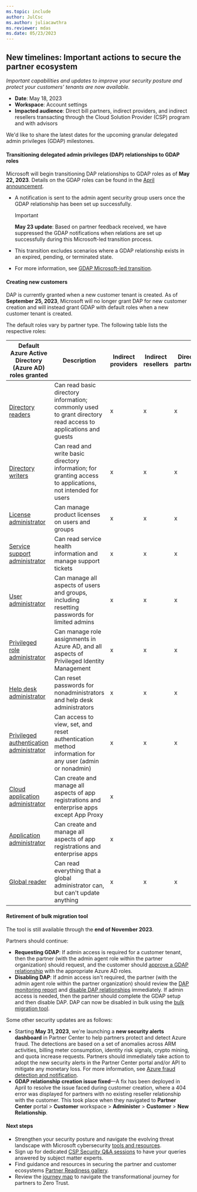```yaml
---
ms.topic: include
author: JulCsc
ms.author: juliacawthra
ms.reviewer: mdas
ms.date: 05/23/2023
---
```

## New timelines: Important actions to secure the partner ecosystem

*Important capabilities and updates to improve your security posture and protect your customers' tenants are now available.*

- **Date**: May 18, 2023
- **Workspace**: Account settings
- **Impacted audience**: Direct bill partners, indirect providers, and indirect resellers transacting through the Cloud Solution Provider (CSP) program and with advisors

We'd like to share the latest dates for the upcoming granular delegated admin privileges (GDAP) milestones.

#### Transitioning delegated admin privileges (DAP) relationships to GDAP roles

Microsoft will begin transitioning DAP relationships to GDAP roles as of **May 22, 2023**. Details on the GDAP roles can be found in the [April announcement](../../2023-april.md#11).

- A notification is sent to the admin agent security group users once the GDAP relationship has been set up successfully.
  
  > [!IMPORTANT]
  > **May 23 update**: Based on partner feedback received, we have suppressed the GDAP notifications when relations are set up successfully during this Microsoft-led transition process.

- This transition excludes scenarios where a GDAP relationship exists in an expired, pending, or terminated state.
- For more information, see [GDAP Microsoft-led transition](../../../gdap-microsoft-led-transition.md).

#### Creating new customers

DAP is currently granted when a new customer tenant is created. As of **September 25, 2023**, Microsoft will no longer grant DAP for new customer creation and will instead grant GDAP with default roles when a new customer tenant is created.

The default roles vary by partner type. The following table lists the respective roles:

| Default Azure Active Directory (Azure AD) roles granted | Description | Indirect providers | Indirect resellers | Direct partners |
| ------------| ------------| ------------ | ------------| ------------|
| [Directory readers](/azure/active-directory/roles/permissions-reference#directory-readers) | Can read basic directory information; commonly used to grant directory read access to applications and guests | x | x | x |
| [Directory writers](/azure/active-directory/roles/permissions-reference#directory-writers) | Can read and write basic directory information; for granting access to applications, not intended for users  | x | x | x |
| [License administrator](/azure/active-directory/roles/permissions-reference#license-administrator) | Can manage product licenses on users and groups | x | x | x |
| [Service support administrator](/azure/active-directory/roles/permissions-reference#service-support-administrator) | Can read service health information and manage support tickets | x | x | x |
| [User administrator](/azure/active-directory/roles/permissions-reference#user-administrator) | Can manage all aspects of users and groups, including resetting passwords for limited admins | x | x | x |
| [Privileged role administrator](/azure/active-directory/roles/permissions-reference#privileged-role-administrator) | Can manage role assignments in Azure AD, and all aspects of Privileged Identity Management | x | x | x |
| [Help desk administrator](/azure/active-directory/roles/permissions-reference#helpdesk-administrator) | Can reset passwords for nonadministrators and help desk administrators | x | x | x |
| [Privileged authentication administrator](/azure/active-directory/roles/permissions-reference#privileged-role-administrator) | Can access to view, set, and reset authentication method information for any user (admin or nonadmin) | x | x | x |
| [Cloud application administrator](/azure/active-directory/roles/permissions-reference#cloud-application-administrator) | Can create and manage all aspects of app registrations and enterprise apps except App Proxy | x | | |
| [Application administrator](/azure/active-directory/roles/permissions-reference#application-administrator) | Can create and manage all aspects of app registrations and enterprise apps | x | | |
| [Global reader](/azure/active-directory/roles/permissions-reference#global-reader) | Can read everything that a global administrator can, but can't update anything | x | x | x |

#### Retirement of bulk migration tool

The tool is still available through the **end of November 2023**.

Partners should continue:

- **Requesting GDAP**: If admin access is required for a customer tenant, then the partner (with the admin agent role within the partner organization) should request, and the customer should [approve a GDAP relationship](../../../gdap-customer-approval.md) with the appropriate Azure AD roles.
- **Disabling DAP**: If admin access isn't required, the partner (with the admin agent role within the partner organization) should review the [DAP monitoring report](../../../dap-monitor-self-serve-removal.md#dap-monitoring-and-self-service-removal) and [disable DAP relationships](../../../dap-monitor-self-serve-removal.md) immediately. If admin access is needed, then the partner should complete the GDAP setup and then disable DAP. DAP can now be disabled in bulk using the [bulk migration tool](../../../gdap-bulk-migration-tool.md).

Some other security updates are as follows:

- Starting **May 31, 2023**, we're launching a **new security alerts dashboard** in Partner Center to help partners protect and detect Azure fraud. The detections are based on a set of anomalies across ARM activities, billing meter consumption, identity risk signals, crypto mining, and quota increase requests. Partners should immediately take action to adopt the new security alerts in the Partner Center portal and/or API to mitigate any monetary loss. For more information, see [Azure fraud detection and notification](../../../azure-fraud-notification.md).
- **GDAP relationship creation issue fixed**—A fix has been deployed in April to resolve the issue faced during customer creation, where a 404 error was displayed for partners with no existing reseller relationship with the customer. This took place when they navigated to **Partner Center** portal > **Customer** workspace > **Administer** > **Customer** > **New Relationship**.

#### Next steps

- Strengthen your security posture and navigate the evolving threat landscape with Microsoft cybersecurity [tools and resources](https://partner.microsoft.com/partnership/partner/security).
- Sign up for dedicated [CSP Security Q&A sessions](https://globalpbocomm.eventbuilder.com/GranularDelegatedAdminPrivilegesinCSPQASession) to have your queries answered by subject matter experts.
- Find guidance and resources in securing the partner and customer ecosystems [Partner Readiness gallery](https://partner.microsoft.com/resources/collection/granular-delegated-admin-privileges#/).
- Review the [journey map](https://partner.microsoft.com/resources/detail/securing-the-channel-journey-to-zero-trust-pdf) to navigate the transformational journey for partners to Zero Trust.
